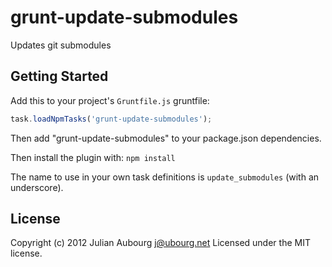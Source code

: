 # grunt-update-submodules

Updates git submodules

## Getting Started

Add this to your project's `Gruntfile.js` gruntfile:
```javascript
task.loadNpmTasks('grunt-update-submodules');
```

Then add "grunt-update-submodules" to your package.json dependencies.

Then install the plugin with: `npm install`

The name to use in your own task definitions is `update_submodules` (with an underscore).

## License
Copyright (c) 2012 Julian Aubourg <j@ubourg.net>
Licensed under the MIT license.
